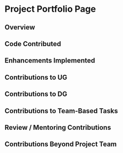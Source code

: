 # Project Portfolio Page

## Overview

## Code Contributed

## Enhancements Implemented

## Contributions to UG

## Contributions to DG

## Contributions to Team-Based Tasks

## Review / Mentoring Contributions

## Contributions Beyond Project Team
